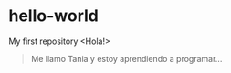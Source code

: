 # hello-world
My first repository 
<Hola!>
>Me llamo Tania y estoy aprendiendo a programar... 
<Saludos> 
